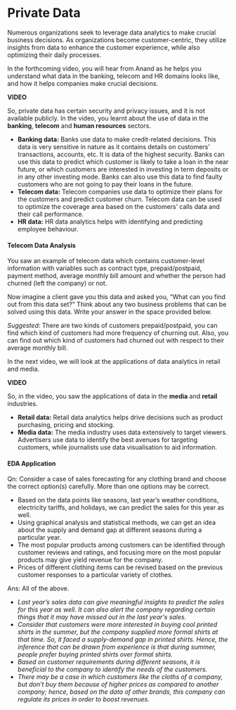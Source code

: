 ﻿# Private Data

Numerous organizations seek to leverage data analytics to make crucial business decisions. As organizations become customer-centric, they utilize insights from data to enhance the customer experience, while also optimizing their daily processes.

In the forthcoming video, you will hear from Anand as he helps you understand what data in the banking, telecom and HR domains looks like, and how it helps companies make crucial decisions.  

**VIDEO**  

So, private data has certain security and privacy issues, and it is not available publicly. In the video, you learnt about the use of data in the  **banking**,  **telecom** and  **human resources** sectors.

- **Banking data:** Banks use data to make credit-related decisions. This data is very sensitive in nature as it contains details on customers’ transactions, accounts, etc. It is data of the highest security. Banks can use this data to predict which customer is likely to take a loan in the near future, or which customers are interested in investing in term deposits or in any other investing mode. Banks can also use this data to find faulty customers who are not going to pay their loans in the future.
- **Telecom data:** Telecom companies use data to optimize their plans for the customers and predict customer churn. Telecom data can be used to optimize the coverage area based on the customers’ calls data and their call performance.
- **HR data:**  HR data analytics helps with identifying and predicting employee behaviour.   

#### Telecom Data Analysis

You saw an example of telecom data which contains customer-level information with variables such as contract type, prepaid/postpaid, payment method, average monthly bill amount and whether the person had churned (left the company) or not.

Now imagine a client gave you this data and asked you, “What can you find out from this data set?” Think about any two business problems that can be solved using this data. Write your answer in the space provided below.  

*Suggested*: There are two kinds of customers prepaid/postpaid, you can find which kind of customers had more frequency of churning out. Also, you can find out which kind of customers had churned out with respect to their average monthly bill.

In the next video, we will look at the applications of data analytics in retail and media.

**VIDEO**  

So, in the video, you saw the applications of data in the  **media** and  **retail** industries.

- **Retail data:**  Retail data analytics helps drive decisions such as product purchasing, pricing and stocking.
- **Media data:** The media industry uses data extensively to target viewers. Advertisers use data to identify the best avenues for targeting customers, while journalists use data visualisation to aid information.

#### EDA Application

Qn: Consider a case of sales forecasting for any clothing brand and choose the correct option(s) carefully. More than one options may be correct.  

- Based on the data points like seasons, last year’s weather conditions, electricity tariffs, and holidays, we can predict the sales for this year as well.
- Using graphical analysis and statistical methods, we can get an idea about the supply and demand gap at different seasons during a particular year.
- The most popular products among customers can be identified through customer reviews and ratings, and focusing more on the most popular products may give yield revenue for the company.
- Prices of different clothing items can be revised based on the previous customer responses to a particular variety of clothes.

Ans: All of the above.

- _Last year’s sales data can give meaningful insights to predict the sales for this year as well. It can also alert the company regarding certain things that it may have missed out in the last year's sales._
- _Consider that customers were more interested in buying cool printed shirts in the summer, but the company supplied more formal shirts at that time. So, it faced a supply-demand gap in printed shirts. Hence, the inference that can be drawn from experience is that during summer, people prefer buying printed shirts over formal shirts._
- _Based on customer requirements during different seasons, it is beneficial to the company to identify the needs of the customers._
- _There may be a case in which customers like the cloths of a company, but don’t buy them because of higher prices as compared to another company; hence, based on the data of other brands, this company can regulate its prices in order to boost revenues._  

